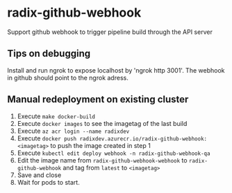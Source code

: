 # radix-github-webhook

Support github webhook to trigger pipeline build through the API server

## Tips on debugging

Install and run ngrok to expose localhost by 'ngrok http 3001'. The webhook in github should point to the ngrok adress.

## Manual redeployment on existing cluster

1. Execute `make docker-build`
2. Execute `docker images` to see the imagetag of the last build
3. Execute `az acr login --name radixdev`
4. Execute `docker push radixdev.azurecr.io/radix-github-webhook:<imagetag>` to push the image created in step 1
5. Execute `kubectl edit deploy webhook -n radix-github-webhook-qa`
6. Edit the image name from `radix-github-webhook-webhook` to `radix-github-webhook` and tag from `latest` to `<imagetag>`
7. Save and close
8. Wait for pods to start.
